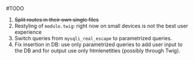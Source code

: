 #TODO

  1. ~~Split routes in their own single files~~
  2. Restyling of `modulo.twig`: right now on small devices is not the best user experience
  3. Switch queries from `mysqli_real_escape` to parametrized queries.
  4. Fix insertion in DB: use only parametrized queries to add user input to the DB and for output use only htmlenetities (possibly through Twig).